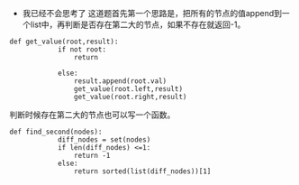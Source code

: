 - 我已经不会思考了
这道题首先第一个思路是，把所有的节点的值append到一个list中，再判断是否存在第二大的节点，如果不存在就返回-1。  
```python3
def get_value(root,result):
            if not root:
                return
            
            else:
                result.append(root.val)
                get_value(root.left,result)
                get_value(root.right,result)
```
判断时候存在第二大的节点也可以写一个函数。
```python3
def find_second(nodes):
            diff_nodes = set(nodes)
            if len(diff_nodes) <=1:
                return -1
            else:
                return sorted(list(diff_nodes))[1]
```
